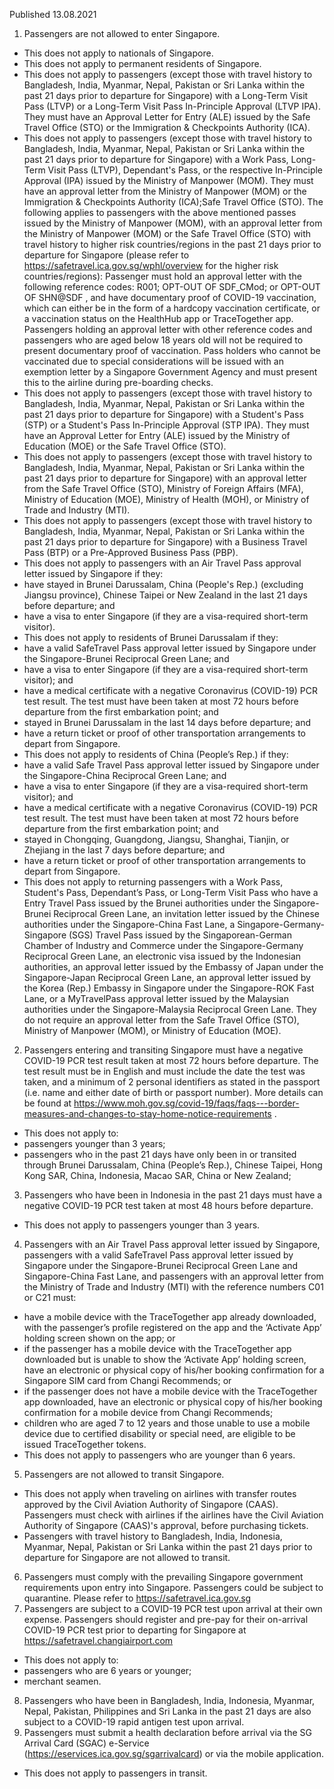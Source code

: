 Published 13.08.2021
1. Passengers are not allowed to enter Singapore.
- This does not apply to nationals of Singapore.
- This does not apply to permanent residents of Singapore.
- This does not apply to passengers (except those with travel history to Bangladesh, India, Myanmar, Nepal, Pakistan or Sri Lanka within the past 21 days prior to departure for Singapore) with a Long-Term Visit Pass (LTVP) or a Long-Term Visit Pass In-Principle Approval (LTVP IPA). They must have an Approval Letter for Entry (ALE) issued by the Safe Travel Office (STO) or the Immigration & Checkpoints Authority (ICA).
- This does not apply to passengers (except those with travel history to Bangladesh, India, Myanmar, Nepal, Pakistan or Sri Lanka within the past 21 days prior to departure for Singapore) with a Work Pass, Long-Term Visit Pass (LTVP), Dependant's Pass, or the respective In-Principle Approval (IPA) issued by the Ministry of Manpower (MOM). They must have an approval letter from the Ministry of Manpower (MOM) or the Immigration & Checkpoints Authority (ICA);Safe Travel Office (STO). The following applies to passengers with the above mentioned passes issued by the Ministry of Manpower (MOM), with an approval letter from the Ministry of Manpower (MOM) or the Safe Travel Office (STO) with travel history to higher risk countries/regions in the past 21 days prior to departure for Singapore (please refer to <a href="https://safetravel.ica.gov.sg/wphl/overview">https://safetravel.ica.gov.sg/wphl/overview</a> for the higher risk countries/regions): Passenger must hold an approval letter with the following reference codes: R001; OPT-OUT OF SDF_CMod; or OPT-OUT OF SHN@SDF , and have documentary proof of COVID-19 vaccination, which can either be in the form of a hardcopy vaccination certificate, or a vaccination status on the HealthHub app or TraceTogether app. Passengers holding an approval letter with other reference codes and passengers who are aged below 18 years old will not be required to present documentary proof of vaccination. Pass holders who cannot be vaccinated due to special considerations will be issued with an exemption letter by a Singapore Government Agency and must present this to the airline during pre-boarding checks.
- This does not apply to passengers (except those with travel history to Bangladesh, India, Myanmar, Nepal, Pakistan or Sri Lanka within the past 21 days prior to departure for Singapore) with a Student's Pass (STP) or a Student's Pass In-Principle Approval (STP IPA). They must have an Approval Letter for Entry (ALE) issued by the Ministry of Education (MOE) or the Safe Travel Office (STO).
- This does not apply to passengers (except those with travel history to Bangladesh, India, Myanmar, Nepal, Pakistan or Sri Lanka within the past 21 days prior to departure for Singapore) with an approval letter from the Safe Travel Office (STO), Ministry of Foreign Affairs (MFA), Ministry of Education (MOE), Ministry of Health (MOH), or Ministry of Trade and Industry (MTI).
- This does not apply to passengers (except those with travel history to Bangladesh, India, Myanmar, Nepal, Pakistan or Sri Lanka within the past 21 days prior to departure for Singapore) with a Business Travel Pass (BTP) or a Pre-Approved Business Pass (PBP).
- This does not apply to passengers with an Air Travel Pass approval letter issued by Singapore if they:
- have stayed in Brunei Darussalam, China (People's Rep.) (excluding Jiangsu province), Chinese Taipei or New Zealand in the last 21 days before departure; and
- have a visa to enter Singapore (if they are a visa-required short-term visitor).
- This does not apply to residents of Brunei Darussalam if they:
- have a valid SafeTravel Pass approval letter issued by Singapore under the Singapore-Brunei Reciprocal Green Lane; and
- have a visa to enter Singapore (if they are a visa-required short-term visitor); and
- have a medical certificate with a negative Coronavirus (COVID-19) PCR test result. The test must have been taken at most 72 hours before departure from the first embarkation point; and
- stayed in Brunei Darussalam in the last 14 days before departure; and
- have a return ticket or proof of other transportation arrangements to depart from Singapore.
- This does not apply to residents of China (People’s Rep.) if they:
- have a valid Safe Travel Pass approval letter issued by Singapore under the Singapore-China Reciprocal Green Lane; and
- have a visa to enter Singapore (if they are a visa-required short-term visitor); and
- have a medical certificate with a negative Coronavirus (COVID-19) PCR test result. The test must have been taken at most 72 hours before departure from the first embarkation point; and
- stayed in Chongqing, Guangdong, Jiangsu, Shanghai, Tianjin, or Zhejiang in the last 7 days before departure; and
- have a return ticket or proof of other transportation arrangements to depart from Singapore.
- This does not apply to returning passengers with a Work Pass, Student's Pass, Dependant’s Pass, or Long-Term Visit Pass who have a Entry Travel Pass issued by the Brunei authorities under the Singapore-Brunei Reciprocal Green Lane, an invitation letter issued by the Chinese authorities under the Singapore-China Fast Lane, a Singapore-Germany-Singapore (SGS) Travel Pass issued by the Singaporean-German Chamber of Industry and Commerce under the Singapore-Germany Reciprocal Green Lane, an electronic visa issued by the Indonesian authorities, an approval letter issued by the Embassy of Japan under the Singapore-Japan Reciprocal Green Lane, an approval letter issued by the Korea (Rep.) Embassy in Singapore under the Singapore-ROK Fast Lane, or a MyTravelPass approval letter issued by the Malaysian authorities under the Singapore-Malaysia Reciprocal Green Lane. They do not require an approval letter from the Safe Travel Office (STO), Ministry of Manpower (MOM), or Ministry of Education (MOE).
2. Passengers entering and transiting Singapore must have a negative COVID-19 PCR test result taken at most 72 hours before departure. The test result must be in English and must include the date the test was taken, and a minimum of 2 personal identifiers as stated in the passport (i.e. name and either date of birth or passport number). More details can be found at <a href="https://www.moh.gov.sg/covid-19/faqs/faqs---border-measures-and-changes-to-stay-home-notice-requirements">https://www.moh.gov.sg/covid-19/faqs/faqs---border-measures-and-changes-to-stay-home-notice-requirements</a> .
- This does not apply to:
- passengers younger than 3 years;
- passengers who in the past 21 days have only been in or transited through Brunei Darussalam, China (People’s Rep.), Chinese Taipei, Hong Kong SAR, China, Indonesia, Macao SAR, China or New Zealand;
3. Passengers who have been in Indonesia in the past 21 days must have a negative COVID-19 PCR test taken at most 48 hours before departure.
- This does not apply to passengers younger than 3 years.
4. Passengers with an Air Travel Pass approval letter issued by Singapore, passengers with a valid SafeTravel Pass approval letter issued by Singapore under the Singapore-Brunei Reciprocal Green Lane and Singapore-China Fast Lane, and passengers with an approval letter from the Ministry of Trade and Industry (MTI) with the reference numbers C01 or C21 must: 
- have a mobile device with the TraceTogether app already downloaded, with the passenger’s profile registered on the app and the ‘Activate App’ holding screen shown on the app; or
- if the passenger has a mobile device with the TraceTogether app downloaded but is unable to show the ‘Activate App’ holding screen, have an electronic or physical copy of his/her booking confirmation for a Singapore SIM card from Changi Recommends; or
- if the passenger does not have a mobile device with the TraceTogether app downloaded, have an electronic or physical copy of his/her booking confirmation for a mobile device from Changi Recommends;
- children who are aged 7 to 12 years and those unable to use a mobile device due to certified disability or special need, are eligible to be issued TraceTogether tokens.
- This does not apply to passengers who are younger than 6 years.
5. Passengers are not allowed to transit Singapore.
- This does not apply when traveling on airlines with transfer routes approved by the Civil Aviation Authority of Singapore (CAAS). Passengers must check with airlines if the airlines have the Civil Aviation Authority of Singapore (CAAS)'s approval, before purchasing tickets. 
- Passengers with travel history to Bangladesh, India, Indonesia, Myanmar, Nepal, Pakistan or Sri Lanka within the past 21 days prior to departure for Singapore are not allowed to transit.
6. Passengers must comply with the prevailing Singapore government requirements upon entry into Singapore. Passengers could be subject to quarantine. Please refer to <a href="https://safetravel.ica.gov.sg/">https://safetravel.ica.gov.sg</a> 
7. Passengers are subject to a COVID-19 PCR test upon arrival at their own expense. Passengers should register and pre-pay for their on-arrival COVID-19 PCR test prior to departing for Singapore at <a href="https://safetravel.changiairport.com/">https://safetravel.changiairport.com</a> 
- This does not apply to:
- passengers who are 6 years or younger;
- merchant seamen.
8. Passengers who have been in Bangladesh, India, Indonesia, Myanmar, Nepal, Pakistan, Philippines and Sri Lanka in the past 21 days are also subject to a COVID-19 rapid antigen test upon arrival.
9. Passengers must submit a health declaration before arrival via the SG Arrival Card (SGAC) e-Service (<a href="https://eservices.ica.gov.sg/sgarrivalcard">https://eservices.ica.gov.sg/sgarrivalcard</a>) or via the mobile application.
- This does not apply to passengers in transit.


